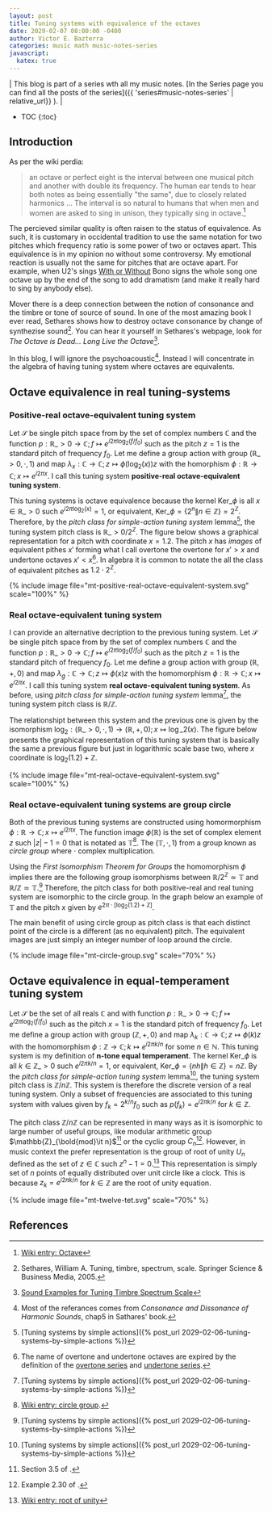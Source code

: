 ```yaml
---
layout: post
title: Tuning systems with equivalence of the octaves
date: 2029-02-07 08:00:00 -0400
author: Victor E. Bazterra
categories: music math music-notes-series
javascript:
  katex: true
---
```


| This blog is part of a series wth all my music notes. [In the Series page you can find all the posts of the series]({{ 'series#music-notes-series' | relative_url}} ). |

* TOC
{:toc}

## Introduction

As per the wiki perdia:
> an octave or perfect eight is the interval between one musical pitch and another with double its frequency. The human ear tends to hear both notes as being essentially "the same", due to closely related harmonics ... The interval is so natural to humans that when men and women are asked to sing in unison, they typically sing in octave.[^1]

The percieved similar quality is often raisen to the status of equivalence. As such, it is customary in occidental tradition to use the same notation for two pitches which frequency ratio is some power of two or octaves apart. This equivalence is in my opinion no without some controversy. My emotional reaction is usually not the same for pitches that are octave apart. For example, when U2's sings [With or Without](https://en.wikipedia.org/wiki/With_or_Without_You) Bono signs the whole song one octave up by the end of the song to add dramatism (and make it really hard to sing by anybody else).

Mover there is a deep connection between the notion of consonance and the timbre or tone of source of sound. In one of the most amazing book I ever read, Sethares shows how to destroy octave consonance by change of synthezise sound[^3]. You can hear it yourself in Sethares's webpage, look for *The Octave is Dead... Long Live the Octave*[^4].

In this blog, I will ignore the psychoacoustic[^5]. Instead I will concentrate in the algebra of having tuning system where octaves are equivalents.

## Octave equivalence in real tuning-systems

### Positive-real octave-equivalent tuning system

Let $\mathcal{S}$ be single pitch space from by the set of complex numbers $\mathbb{C}$ and the function $p: \mathbb{R}\_{>0} \rightarrow \mathbb{C}; f \mapsto e^{i2\pi\log_2(f/f_0)}$ such as the pitch $z = 1$ is the standard pitch of frequency $f_0$. Let me define a group action with group $(\mathbb{R}\_{>0}, \cdot, 1)$ and map $\lambda_x: \mathbb{C} \rightarrow \mathbb{C}; z \mapsto \phi(\log_2(x))z$ with the homorphism $\phi: \mathbb{R} \rightarrow \mathbb{C}; x \mapsto e^{i2\pi x}$. I call this tuning system **positive-real octave-equivalent tuning system**.

This tuning systems is octave equivalence because the kernel $\text{Ker}\_{\phi}$ is all $x \in \mathbb{R}\_{>0}$ such $e^{i2\pi\log_2(x)} = 1$, or equivalent, $\text{Ker}\_{\phi} = \lbrace 2^n \| n \in \mathbb{Z} \rbrace = 2^{\mathbb{Z}}$. Therefore, by the *pitch class for simple-action tuning system* lemma[^6], the tuning system pitch class is $\mathbb{R}\_{>0}/2^{\mathbb{Z}}$. The figure below shows a graphical representation for a pitch with coordinate $x = 1.2$. The pitch $x$ has *images* of equivalent pithes $x'$ forming what I call overtone the overtone for $x' > x$ and undertone octaves $x' < x$[^7]. In algebra it is common to notate the all the class of equivalent pitches as $1.2 \cdot 2^{\mathbb{Z}}$.

{% include image file="mt-positive-real-octave-equivalent-system.svg" scale="100%" %}

### Real octave-equivalent tuning system

I can provide an alternative decription to the previous tuning system. Let $\mathcal{S}$ be single pitch space from by the set of complex numbers $\mathbb{C}$ and the function $p: \mathbb{R}\_{>0} \rightarrow \mathbb{C}; f \mapsto e^{i2\pi\log_2(f/f_0)}$ such as the pitch $z = 1$ is the standard pitch of frequency $f_0$. Let me define a group action with group $(\mathbb{R}, +, 0)$ and map $\lambda_g: \mathbb{C} \rightarrow \mathbb{C}; z \mapsto \phi(x)z$ with the homomorphism $\phi: \mathbb{R} \rightarrow \mathbb{C}; x \mapsto e^{i2\pi x}$. I call this tuning system **real octave-equivalent tuning system**. As before, using *pitch class for simple-action tuning system* lemma[^6], the tuning system pitch class is $\mathbb{R}/\mathbb{Z}$.

The relationshipt between this system and the previous one is given by the isomorphism $\log_2: (\mathbb{R}\_{>0}, \cdot, 1) \rightarrow (\mathbb{R}, +, 0); x \mapsto \log\_2(x)$. The figure below presents the graphical representation of this tuning system that is basically the same a previous figure but just in logarithmic scale base two, where $x$ coordinate is $\log_2(1.2) + \mathbb{Z}$.

{% include image file="mt-real-octave-equivalent-system.svg" scale="100%" %}

### Real octave-equivalent tuning systems are group circle

Both of the previous tuning systems are constructed using homormorphism $\phi: \mathbb{R} \rightarrow \mathbb{C}; x \mapsto e^{i2\pi x}$. The function image $\phi(\mathbb{R})$ is the set of complex element $z$ such $\vert z \vert - 1 = 0$ that is notated as $\mathbb{T}$[^8]. The $(\mathbb{T}, \cdot, 1)$ from a group known as *circle group* where $\cdot$ complex multiplication.

Using the *First Isomorphism Theorem for Groups* the homomorphism $\phi$ implies there are the following group isomorphisms between $\mathbb{R}/2^{\mathbb{Z}} \simeq \mathbb{T}$ and $\mathbb{R}/\mathbb{Z} \simeq \mathbb{T}$.[^6] Therefore, the pitch class for both positive-real and real tuning system are isomorphic to the circle group. In the graph below an example of $\mathbb{T}$ and the pitch $x$ given by $e^{2\pi\cdot[\log_2(1.2)+\mathbb{Z}]}$.

The main benefit of using circle group as pitch class is that each distinct point of the circle is a different (as no equivalent) pitch. The equivalent images are just simply an integer number of loop around the circle.

{% include image file="mt-circle-group.svg" scale="70%" %}

## Octave equivalence in equal-temperament tuning system

Let $\mathcal{S}$ be the set of all reals $\mathbb{C}$ and with function $p: \mathbb{R}\_{>0} \rightarrow \mathbb{C}; f \mapsto e^{i2\pi \log_2(f/f_0)}$ such as the pitch $x = 1$ is the standard pitch of frequency $f_0$. Let me define a group action with group $(\mathbb{Z}, +, 0)$ and map $\lambda_k: \mathbb{C} \rightarrow \mathbb{C}; z \mapsto \phi(k)z$ with the homomorphism $\phi: \mathbb{Z} \rightarrow \mathbb{C}; k \mapsto e^{i2\pi k/n}$ for some $n \in \mathbb{N}$. This tuning system is my definition of **n-tone equal temperament**. The kernel $\text{Ker}\_{\phi}$ is all $k \in \mathbb{Z}\_{>0}$ such $e^{i2\pi k/n} = 1$, or equivalent, $\text{Ker}\_{\phi} = \lbrace nh \| h \in \mathbb{Z} \rbrace = n \mathbb{Z}$. By the *pitch class for simple-action tuning system* lemma[^6], the tuning system pitch class is $\mathbb{Z}/n{\mathbb{Z}}$. This system is therefore the discrete version of a real tuning system. Only a subset of frequencies are associated to this tuning system with values given by $f_k = 2^{k/n} f_0$ such as $p(f_k) = e^{i2\pi k/n}$ for $k \in \mathbb{Z}$.

The pitch class $\mathbb{Z}/n{\mathbb{Z}}$ can be represented in many ways as it is isomorphic to large number of useful groups, like modular arithmetic group $\mathbb{Z}_{\bold{mod}\it n}$[^9] or the cyclic group $C_n$[^10]. However, in music context the prefer representation is the group of root of unity $U_n$ defined as the set of $z \in \mathbb{C}$ such $z^n - 1 = 0$.[^11] This representation is simply set of $n$ points of equally distributed over unit circle like a clock. This is because $z_k = e^{i2\pi k/n}$ for $k \in \mathbb{Z}$ are the root of unity equation.

{% include image file="mt-twelve-tet.svg" scale="70%" %}

## References

[^1]: [Wiki entry: Octave](https://en.wikipedia.org/wiki/Octave)
[^2]: [Blog about tuning systems.]({% post_url 2029-02-03-tuning-systems %})
[^3]: Sethares, William A. Tuning, timbre, spectrum, scale. Springer Science & Business Media, 2005.
[^4]: [Sound Examples for Tuning Timbre Spectrum Scale](https://sethares.engr.wisc.edu/html/soundexamples.html)
[^5]: Most of the referances comes from *Consonance and Dissonance of Harmonic Sounds*, chap5 in Sathares' book[^3].
[^6]: [Tuning systems by simple actions]({% post_url 2029-02-06-tuning-systems-by-simple-actions %})
[^7]: The name of overtone and undertone octaves are expired by the definition of the [overtone series](https://en.wikipedia.org/wiki/Harmonic_series_(music)) and [undertone series](https://en.wikipedia.org/wiki/Undertone_series).
[^8]: [Wiki entry: circle group](https://en.wikipedia.org/wiki/Circle_group).
[^9]: Section 3.5 of [^100].
[^10]: Example 2.30 of [^100].
[^11]: [Wiki entry: root of unity](https://en.wikipedia.org/wiki/Root_of_unity)
[^100]: Smith, Jonathan DH. Introduction to abstract algebra. Vol. 31. CRC Press, 2015.
